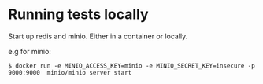 # Running tests locally

Start up redis and minio. Either in a container or locally. 

e.g for minio:
```
$ docker run -e MINIO_ACCESS_KEY=minio -e MINIO_SECRET_KEY=insecure -p 9000:9000  minio/minio server start
```
